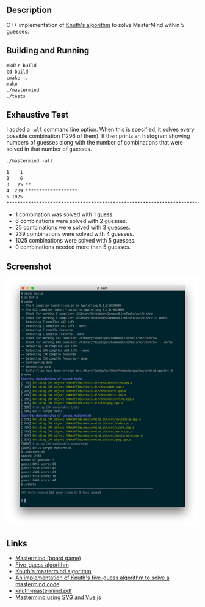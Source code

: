 ## Description

C++ implementation of
[Knuth's algorithm](https://en.wikipedia.org/wiki/Mastermind_(board_game)#Five-guess_algorithm)
to solve MasterMind within 5 guesses.

## Building and Running

```
mkdir build
cd build
cmake ..
make
./mastermind
./tests
```

## Exhaustive Test

I added a `-all` command line option. When this is specified, it solves every possible combination (1296 of them).
It then prints an histogram showing numbers of guesses along with the number of combinations that were solved in that
number of guesses.

```
./mastermind -all
```

```
1    1
2    6
3   25 **
4  239 *******************
5 1025 *************************************************************************************
```

* 1 combination was solved with 1 guess.   
* 6 combinations were solved with 2 guesses.  
* 25 combinations were solved with 3 guesses.  
* 239 combinations were solved with 4 guesses.  
* 1025 combinations were solved with 5 guesses.  
* 0 combinations needed more than 5 guesses.   

## Screenshot

![Screenshot](Screenshot/Screenshot.png)

## Links

* [Mastermind (board game)](https://en.wikipedia.org/wiki/Mastermind_(board_game))
* [Five-guess algorithm](https://en.wikipedia.org/wiki/Mastermind_(board_game)#Five-guess_algorithm)
* [Knuth's mastermind algorithm](https://math.stackexchange.com/questions/1192961/knuths-mastermind-algorithm)
* [An implementation of Knuth's five-guess algorithm to solve a mastermind code](https://gist.github.com/firebus/2153677)
* [knuth-mastermind.pdf](https://www.cs.uni.edu/~wallingf/teaching/cs3530/resources/knuth-mastermind.pdf)
* [Mastermind using SVG and Vue.js](https://github.com/taylorjg/mastermind-svg-vue)
